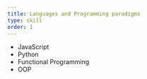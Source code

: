 ```yaml
---
title: Languages and Programming paradigms
type: skill
order: 1
---
```


- JavaScript
- Python
- Functional Programming
- OOP
